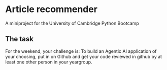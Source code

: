 # Article recommender
A miniproject for the University of Cambridge Python Bootcamp

## The task
For the weekend, your challenge is: To build an Agentic AI application of your choosing, put in on Github and get your code reviewed in github by at least one other person in your yeargroup.